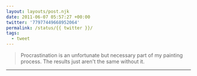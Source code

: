 ```yaml
---
layout: layouts/post.njk
date: 2011-06-07 05:57:27 +00:00
twitter: '77977449668952064'
permalink: /status/{{ twitter }}/
tags: 
  - tweet
---
```


> Procrastination is an unfortunate but necessary part of my painting process. The results just aren't the same without it.

---
